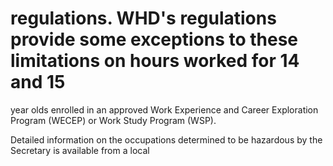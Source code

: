 # regulations. WHD's regulations provide some exceptions to these limitations on hours worked for 14 and 15

year olds enrolled in an approved Work Experience and Career Exploration Program (WECEP) or Work Study Program (WSP).

Detailed information on the occupations determined to be hazardous by the Secretary is available from a local